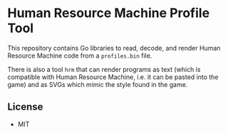 # Human Resource Machine Profile Tool

This repository contains Go libraries to read, decode, and render
Human Resource Machine code from a `profiles.bin` file.

There is also a tool `hrm` that can render programs as text (which
is compatible with Human Resource Machine, i.e. it can be pasted
into the game) and as SVGs which mimic the style found in the game.

## License

- MIT

